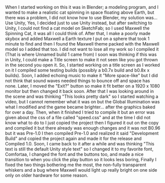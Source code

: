 When I started working on this it was in Blender; a modeling program, and I wanted to make a realistic cat spinning in space floating above Earth, but there was a problem, I did not know how to use Blender, my solution was... Use Unity, Yes, I decided just to use Unity instead, but after switching to Unity, I could not find a cat model on SketchFab; so I used Maxwell the Spinning Cat, it was all I could think of. After that, I make a poorly made skybox and added Maxwell a Earth texture I put on a sphere that took 1 minute to find and then I found the Maxwell theme packed with the Maxwell model so I added that too. I did not want to lose all my work so I compiled it (That is where Unnamed build 1 came from) I soon was thinking if this was in Unity, I could make a Title screen to make it not seen like you got thrown in the second you open it. So, I started working on a title screen as I worked on it I compiled some testing builds (possibly a b0.7x build and b0.8x x builds). Soon, I added echoing music to make it "More space-like" but I did not think that sound waves needed things to bounce off and space has none. Later, I moved the "Exit?" button so make it fit better on a 1920 x 1080 monitor but then changed it back soon. After that I was looking around in the scene and was thinking "This looks pretty dark" so I started watching a video, but I cannot remember what it was on but the Global Illumination was what I modified and the game became brighter... after the graphics baked for over a day. Then, when it finished I tried to compile it but an error was given about the css of a file called "speed.css" and at the time I did not know what to do to I just copied the project then I figured it out on the copy and compiled it but there already was enough changes and it was not B0.96 but it was Pre-1.0 I then compiled Pre-1.0 and realized it said "Development Build" and copied the project again and made it for the release and Compiled 1.0. Soon, I came back to it after a while and was thinking "This text is still the default Unity style text" so I changed it to my favorite font, Comfortaa, I changed the font and the buttons too, and made a nice transition to when you click the play button so it looks less boring, Finally I fixed the two things bothering me the most, the non-fully transparent whiskers and a bug where Maxwell would light up really bright on one side only on older hardware for some reason.
